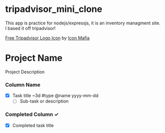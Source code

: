 # tripadvisor_mini_clone

This app is practice for nodejs/expressjs, it is an inventory managment site. I based it off tripadvisor!

<a href="https://iconscout.com/icons/tripadvisor" target="_blank">Free Tripadvisor Logo Icon</a> by <a href="https://iconscout.com/contributors/icon-mafia" target="_blank">Icon Mafia</a>

# Project Name

Project Description

### Column Name

- [x] Task title ~3d #type @name yyyy-mm-dd
  - [ ] Sub-task or description

### Completed Column ✓

- [x] Completed task title
